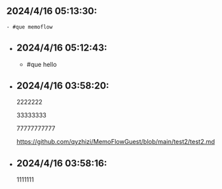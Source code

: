 ## 2024/4/16 05:13:30:
	- #que memoflow
- ## 2024/4/16 05:12:43:
	- #que hello
- ## 2024/4/16 03:58:20:
  2222222
  
  33333333
  
  77777777777
  
  https://github.com/qyzhizi/MemoFlowGuest/blob/main/test2/test2.md
- ## 2024/4/16 03:58:16:
  1111111